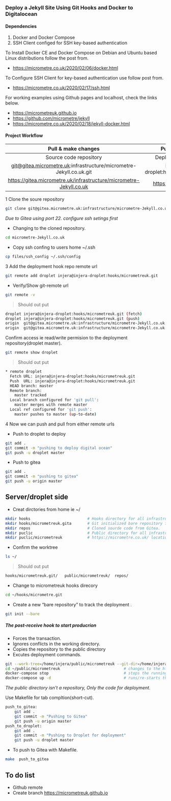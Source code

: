 ### Deploy a Jekyll Site Using Git Hooks and Docker to Digitalocean

#### Dependencies 

1. Docker and Docker Compose
2. SSH Client configed for SSH key-based authentication


To Install Docker CE and Docker Compose on Debian and Ubuntu based Linux distributions follow the post from.
- https://micrometre.co.uk/2020/02/06/docker.html

To Configure SSH Client for  key-based authentication use  follow post from.
- https://micrometre.co.uk/2020/02/17/ssh.html

For working examples using Github pages and localhost, check the links below. 
- https://micrometreuk.github.io    
- https://github.com/micrometre/jekyll
- https://micrometre.co.uk/2020/02/18/jekyll-docker.html



#### Project Workflow



|                    Pull & make changes                               |                    Push deployment                         |   
|:--------------------------------------------------------------------:|:----------------------------------------------------------:|
|                  Source code repository                              |                 Deployment repository                      |   
|git@gitea.micrometre.uk:infrastructure/micrometre-Jekyll.co.uk.git    |        injera@injera-droplet:hooks/micrometreuk.git        |          
|https://gitea.micrometre.uk/infrastructure/micrometre-Jekyll.co.uk    |        https://micrometre.co.uk



1 Clone the soure repository
```bash
git clone git@gitea.micrometre.uk:infrastructure/micrometre-Jekyll.co.uk.git 
```
*Due to Gitea using port 22. configure ssh setings first*

- Changing to the cloned repository.

```bash
cd micrometre-Jekyll.co.uk
```
- Copy ssh confing to users home ~/.ssh 

```bash
cp files/ssh_config ~/.ssh/config 
```

3 Add the deployment hook repo remote url
```bash
git remote add droplet injera@injera-droplet:hooks/micrometreuk.git
```
- Verify/Show git-remote url 

```bash
git remote -v
```
> Should out put

```bash
droplet	injera@injera-droplet:hooks/micrometreuk.git (fetch)
droplet	injera@injera-droplet:hooks/micrometreuk.git (push)
origin	git@gitea.micrometre.uk:infrastructure/micrometre-Jekyll.co.uk.git (fetch)
origin	git@gitea.micrometre.uk:infrastructure/micrometre-Jekyll.co.uk.git (push)
```
Confirm access ie read/write permision to the deployment repository(droplet master).

```bash
git remote show droplet 
```
> Should out put

```bash
* remote droplet
  Fetch URL: injera@injera-droplet:hooks/micrometreuk.git
  Push  URL: injera@injera-droplet:hooks/micrometreuk.git
  HEAD branch: master
  Remote branch:
    master tracked
  Local branch configured for 'git pull':
    master merges with remote master
  Local ref configured for 'git push':
    master pushes to master (up-to-date)
```

4 Now we can push and pull from either remote urls 

- Push to droplet to deploy
```bash
git add .
git commit -m "pushing to deploy digital ocean"
git push -u droplet master	
```
- Push to gitea
```bash
git add .
git commit -m "pushing to gitea"
git push -u origin master	
```


## Server/droplet side 

- Creat dirctories from home ie ~/ 

```bash
mkdir hooks                         # Hooks directory for all infrastructure droplets.
mkdir hooks/micrometreuk.gita       # Git initialized bare repository for tracking.
mkdir repos                         # Cloned sourde code from Gitea.
mkdir puclic                        # Public directory for all infrastructure.
mkdir puclic/micrometreuk           # https://micrometre.co.uk/ location.
```

- Confirm the worktree

```bash
ls ~/
```
> Should out put
```bash
hooks/micrometreuk.git/   public/micrometreuk/  repos/  
```

- Change to micrometreuk hooks direcory

```bash
cd ~/hooks/micrometre.git
```
- Create a new “bare repository” to track the deployment .

```bash
git init --bare
```

##### The post-receive hook to start producrion 

- Forces the transaction. 
- Ignores conflicts in the working directory. 
- Copies the repository to the public directory 
- Excutes deployment commands.

```bash
git --work-tree=/home/injera/public/micrometreuk --git-dir=/home/injera/hooks/micrometreuk.git checkout -f    
cd ~/public/micrometreuk                            # changes to the https://micrometre.co.uk/ location
docker-compose stop                                 # stops the running container
docker-compose up -d                                # runs/re-starts the container
```
*The public directory isn't a repository, Only the code for deployment*.

Use Makefile for tab compltion(short-cut).

```bash
push_to_gitea:
	git add .
	git commit -m "Pushing to Gitea"
	git push -u origin master
push_to_droplet:
	git add .
	git commit -m "Pushing to Droplet for deployment"
	git push -u droplet master
```
* To push to Gitea with Makefile.

```bash
make  push_to_gitea
```
## To do list

- Github remote   
- Create branch
https://micrometreuk.github.io

